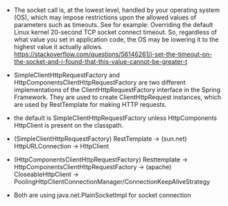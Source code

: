 - The socket call is, at the lowest level, handled by your operating system (OS), which may impose restrictions upon the allowed values of parameters such as timeouts. See for example: Overriding the default Linux kernel 20-second TCP socket connect timeout. So, regardless of what value you set in application code, the OS may be lowering it to the highest value it actually allows.  
https://stackoverflow.com/questions/56146261/i-set-the-timeout-on-the-socket-and-i-found-that-this-value-cannot-be-greater-t  

- SimpleClientHttpRequestFactory and HttpComponentsClientHttpRequestFactory are two different implementations of the ClientHttpRequestFactory interface in the Spring Framework. They are used to create ClientHttpRequest instances, which are used by RestTemplate for making HTTP requests.  
- the default is SimpleClientHttpRequestFactory unless HttpComponents HttpClient is present on the classpath.  
- (SimpleClientHttpRequestFactory) RestTemplate -> (sun.net) HttpURLConnection -> HttpClient  
- (HttpComponentsClientHttpRequestFactory) Resttemplate -> HttpComponentsClientHttpRequestFactory -> (apache) CloseableHttpClient -> PoolingHttpClientConnectionManager/ConnectionKeepAliveStrategy  
- Both are using java.net.PlainSocketImpl for socket connection  

